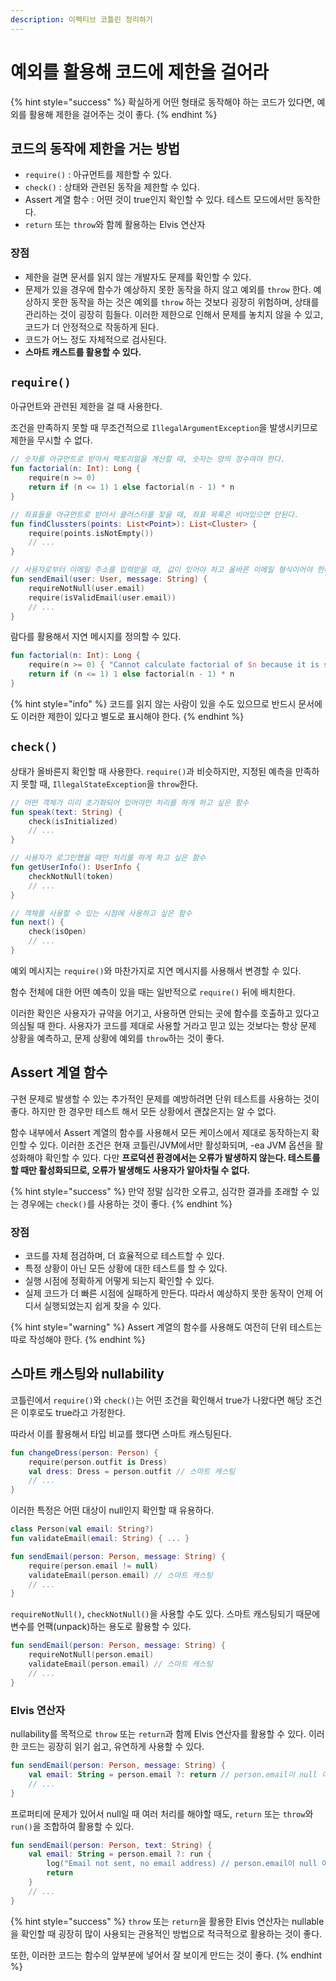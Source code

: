 ```yaml
---
description: 이펙티브 코틀린 정리하기
---
```


# 예외를 활용해 코드에 제한을 걸어라

{% hint style="success" %}
확실하게 어떤 형태로 동작해야 하는 코드가 있다면, 예외를 활용해 제한을 걸어주는 것이 좋다.
{% endhint %}

## 코드의 동작에 제한을 거는 방법

- `require()` : 아규먼트를 제한할 수 있다.
- `check()` : 상태와 관련된 동작을 제한할 수 있다.
- Assert 계열 함수 : 어떤 것이 true인지 확인할 수 있다. 테스트 모드에서만 동작한다.
- `return` 또는 `throw`와 함께 활용하는 Elvis 연산자

### 장점

- 제한을 걸면 문서를 읽지 않는 개발자도 문제를 확인할 수 있다.
- 문제가 있을 경우에 함수가 예상하지 못한 동작을 하지 않고 예외를 `throw` 한다. 예상하지 못한 동작을 하는 것은 예외를 `throw` 하는 것보다 굉장히 위험하며, 상태를 관리하는 것이 굉장히 힘들다. 이러한 제한으로 인해서 문제를 놓치지 않을 수 있고, 코드가 더 안정적으로 작동하게 된다.
- 코드가 어느 정도 자체적으로 검사된다.
- **스마트 캐스트를 활용할 수 있다.**

## `require()`

아규먼트와 관련된 제한을 걸 때 사용한다.

조건을 만족하지 못할 때 무조건적으로 `IllegalArgumentException`을 발생시키므로 제한을 무시할 수 없다.

```kotlin
// 숫자를 아규먼트로 받아서 팩토리얼을 계산할 때, 숫자는 양의 정수여야 한다.
fun factorial(n: Int): Long {
    require(n >= 0)
    return if (n <= 1) 1 else factorial(n - 1) * n
}

// 좌표들을 아규먼트로 받아서 클러스터를 찾을 때, 좌표 목록은 비어있으면 안된다.
fun findClussters(points: List<Point>): List<Cluster> {
    require(points.isNotEmpty())
    // ...
}

// 사용자로부터 이메일 주소를 입력받을 때, 값이 있어야 하고 올바른 이메일 형식이어야 한다.
fun sendEmail(user: User, message: String) {
    requireNotNull(user.email)
    require(isValidEmail(user.email))
    // ...
}
```

람다를 활용해서 지연 메시지를 정의할 수 있다.

```kotlin
fun factorial(n: Int): Long {
    require(n >= 0) { "Cannot calculate factorial of $n because it is smaller than 0" }
    return if (n <= 1) 1 else factorial(n - 1) * n
}
```

{% hint style="info" %}
코드를 읽지 않는 사람이 있을 수도 있으므로 반드시 문서에도 이러한 제한이 있다고 별도로 표시해야 한다.
{% endhint %}

## `check()`

상태가 올바른지 확인할 때 사용한다. `require()`과 비슷하지만, 지정된 예측을 만족하지 못할 때, `IllegalStateException`을 `throw`한다.

```kotlin
// 어떤 객체가 미리 초기화되어 있어야만 처리를 하게 하고 싶은 함수
fun speak(text: String) {
    check(isInitialized)
    // ...
}

// 사용자가 로그인했을 때만 처리를 하게 하고 싶은 함수
fun getUserInfo(): UserInfo {
    checkNotNull(token)
    // ...
}

// 객체를 사용할 수 있는 시점에 사용하고 싶은 함수
fun next() {
    check(isOpen)
    // ...
}
```

예외 메시지는 `require()`와 마찬가지로 지연 메시지를 사용해서 변경할 수 있다.

함수 전체에 대한 어떤 예측이 있을 때는 일반적으로 `require()` 뒤에 배치한다.

이러한 확인은 사용자가 규약을 어기고, 사용하면 안되는 곳에 함수를 호출하고 있다고 의심될 때 한다. 사용자가 코드를 제대로 사용할 거라고 믿고 있는 것보다는 항상 문제 상황을 예측하고, 문제 상황에 예외를 `throw`하는 것이 좋다.

## Assert 계열 함수

구현 문제로 발생할 수 있는 추가적인 문제를 예방하려면 단위 테스트를 사용하는 것이 좋다. 하지만 한 경우만 테스트 해서 모든 상황에서 괜찮은지는 알 수 없다.

함수 내부에서 Assert 계열의 함수를 사용해서 모든 케이스에서 제대로 동작하는지 확인할 수 있다. 이러한 조건은 현재 코틀린/JVM에서만 활성화되며, -ea JVM 옵션을 활성화해야 확인할 수 있다. 다만 **프로덕션 환경에서는 오류가 발생하지 않는다. 테스트를 할 때만 활성화되므로, 오류가 발생해도 사용자가 알아차릴 수 없다.**

{% hint style="success" %}
만약 정말 심각한 오류고, 심각한 결과를 초래할 수 있는 경우에는 `check()`를 사용하는 것이 좋다.
{% endhint %}

### 장점

- 코드를 자체 점검하며, 더 효율적으로 테스트할 수 있다.
- 특정 상황이 아닌 모든 상황에 대한 테스트를 할 수 있다.
- 실행 시점에 정확하게 어떻게 되는지 확인할 수 있다.
- 실제 코드가 더 빠른 시점에 실패하게 만든다. 따라서 예상하지 못한 동작이 언제 어디서 실행되었는지 쉽게 찾을 수 있다.

{% hint style="warning" %}
Assert 계열의 함수를 사용해도 여전히 단위 테스트는 따로 작성해야 한다.
{% endhint %}

## 스마트 캐스팅와 nullability

코틀린에서 `require()`와 `check()`는 어떤 조건을 확인해서 true가 나왔다면 해당 조건은 이후로도 true라고 가정한다.

따라서 이를 활용해서 타입 비교를 했다면 스마트 캐스팅된다.

```kotlin
fun changeDress(person: Person) {
    require(person.outfit is Dress)
    val dress: Dress = person.outfit // 스마트 캐스팅
    // ...
}
```

이러한 특정은 어떤 대상이 null인지 확인할 때 유용하다.

```kotlin
class Person(val email: String?)
fun validateEmail(email: String) { ... }

fun sendEmail(person: Person, message: String) {
    require(person.email != null)
    validateEmail(person.email) // 스마트 캐스팅
    // ...
}
```

`requireNotNull()`, `checkNotNull()`을 사용할 수도 있다. 스마트 캐스팅되기 때문에 변수를 언팩(unpack)하는 용도로 활용할 수 있다.

```kotlin
fun sendEmail(person: Person, message: String) {
    requireNotNull(person.email)
    validateEmail(person.email) // 스마트 캐스팅
    // ...
}
```

### Elvis 연산자

nullability를 목적으로 `throw` 또는 `return`과 함께 Elvis 연산자를 활용할 수 있다. 이러한 코드는 굉장히 읽기 쉽고, 유연하게 사용할 수 있다.

```kotlin
fun sendEmail(person: Person, message: String) {
    val email: String = person.email ?: return // person.email이 null 이라면 sendEmail()를 중지한다.
    // ...
}
```

프로퍼티에 문제가 있어서 null일 때 여러 처리를 해야할 때도, `return` 또는 `throw`와 `run()`을 조합하여 활용할 수 있다.

```kotlin
fun sendEmail(person: Person, text: String) {
    val email: String = person.email ?: run {
        log("Email not sent, no email address) // person.email이 null 이라면 원인을 로그에 출력하고 sendEmail()를 중지한다.
        return
    }
    // ...
}
```

{% hint style="success" %}
`throw` 또는 `return`을 활용한 Elvis 연산자는 nullable을 확인할 때 굉장히 많이 사용되는 관용적인 방법으로 적극적으로 활용하는 것이 좋다.

또한, 이러한 코드는 함수의 앞부분에 넣어서 잘 보이게 만드는 것이 좋다.
{% endhint %}
